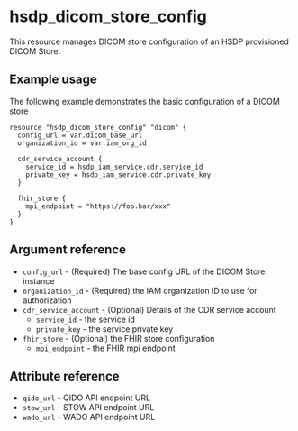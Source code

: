 # hsdp_dicom_store_config

This resource manages DICOM store configuration of an HSDP provisioned DICOM Store.

## Example usage

The following example demonstrates the basic configuration of a DICOM store

```hcl
resource "hsdp_dicom_store_config" "dicom" {
  config_url = var.dicom_base_url
  organization_id = var.iam_org_id
  
  cdr_service_account {
    service_id = hsdp_iam_service.cdr.service_id
    private_key = hsdp_iam_service.cdr.private_key
  }
  
  fhir_store {
    mpi_endpoint = "https://foo.bar/xxx"      
  }
}
```

## Argument reference

* `config_url` - (Required) The base config URL of the DICOM Store instance
* `organization_id` - (Required) the IAM organization ID to use for authorization
* `cdr_service_account` - (Optional) Details of the CDR service account
  * `service_id` - the service id
  * `private_key` - the service private key
* `fhir_store` - (Optional) the FHIR store configuration
  * `mpi_endpoint` - the FHIR mpi endpoint
  
## Attribute reference

* `qido_url` - QIDO API endpoint URL
* `stow_url` - STOW API endpoint URL
* `wado_url` - WADO API endpoint URL
